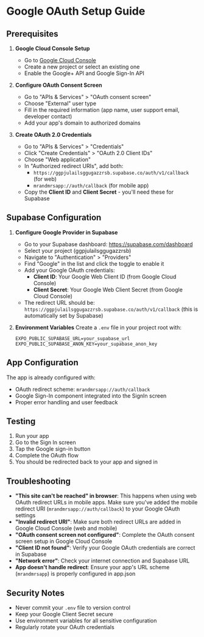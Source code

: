 # Google OAuth Setup Guide

## Prerequisites

1. **Google Cloud Console Setup**
   - Go to [Google Cloud Console](https://console.cloud.google.com/)
   - Create a new project or select an existing one
   - Enable the Google+ API and Google Sign-In API

2. **Configure OAuth Consent Screen**
   - Go to "APIs & Services" > "OAuth consent screen"
   - Choose "External" user type
   - Fill in the required information (app name, user support email, developer contact)
   - Add your app's domain to authorized domains

3. **Create OAuth 2.0 Credentials**
   - Go to "APIs & Services" > "Credentials"
   - Click "Create Credentials" > "OAuth 2.0 Client IDs"
   - Choose "Web application"
   - In "Authorized redirect URIs", add both:
     - `https://ggpjulailsggugazzrsb.supabase.co/auth/v1/callback` (for web)
     - `mrandmrsapp://auth/callback` (for mobile app)
   - Copy the **Client ID** and **Client Secret** - you'll need these for Supabase

## Supabase Configuration

1. **Configure Google Provider in Supabase**
   - Go to your Supabase dashboard: https://supabase.com/dashboard
   - Select your project (ggpjulailsggugazzrsb)
   - Navigate to "Authentication" > "Providers"
   - Find "Google" in the list and click the toggle to enable it
   - Add your Google OAuth credentials:
     - **Client ID**: Your Google Web Client ID (from Google Cloud Console)
     - **Client Secret**: Your Google Web Client Secret (from Google Cloud Console)
   - The redirect URL should be: `https://ggpjulailsggugazzrsb.supabase.co/auth/v1/callback` (this is automatically set by Supabase)

2. **Environment Variables**
   Create a `.env` file in your project root with:
   ```
   EXPO_PUBLIC_SUPABASE_URL=your_supabase_url
   EXPO_PUBLIC_SUPABASE_ANON_KEY=your_supabase_anon_key
   ```

## App Configuration

The app is already configured with:
- OAuth redirect scheme: `mrandmrsapp://auth/callback`
- Google Sign-In component integrated into the SignIn screen
- Proper error handling and user feedback

## Testing

1. Run your app
2. Go to the Sign In screen
3. Tap the Google sign-in button
4. Complete the OAuth flow
5. You should be redirected back to your app and signed in

## Troubleshooting

- **"This site can't be reached" in browser**: This happens when using web OAuth redirect URLs in mobile apps. Make sure you've added the mobile redirect URI (`mrandmrsapp://auth/callback`) to your Google OAuth settings
- **"Invalid redirect URI"**: Make sure both redirect URLs are added in Google Cloud Console (web and mobile)
- **"OAuth consent screen not configured"**: Complete the OAuth consent screen setup in Google Cloud Console
- **"Client ID not found"**: Verify your Google OAuth credentials are correct in Supabase
- **"Network error"**: Check your internet connection and Supabase URL
- **App doesn't handle redirect**: Ensure your app's URL scheme (`mrandmrsapp`) is properly configured in app.json

## Security Notes

- Never commit your `.env` file to version control
- Keep your Google Client Secret secure
- Use environment variables for all sensitive configuration
- Regularly rotate your OAuth credentials 